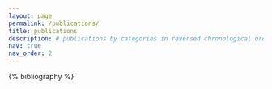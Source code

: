 ```yaml
---
layout: page
permalink: /publications/
title: publications
description: # publications by categories in reversed chronological order.
nav: true
nav_order: 2
---
```


<!-- _pages/publications.md -->
<div class="publications">

{% bibliography %}

</div>
